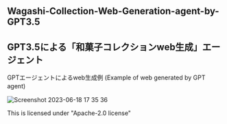 ## Wagashi-Collection-Web-Generation-agent-by-GPT3.5
## GPT3.5による「和菓子コレクションweb生成」エージェント



GPTエージェントによるweb生成例 (Example of web generated by GPT agent)　



![Screenshot 2023-06-18 17 35 36](https://github.com/TOSHISTATS/Wagashi-Collection-Web-Generation-agent-by-GPT3.5/assets/28681557/561a9e0c-ca1e-4dab-9505-93dc2e57d531)



This is licensed under "Apache-2.0 license"
